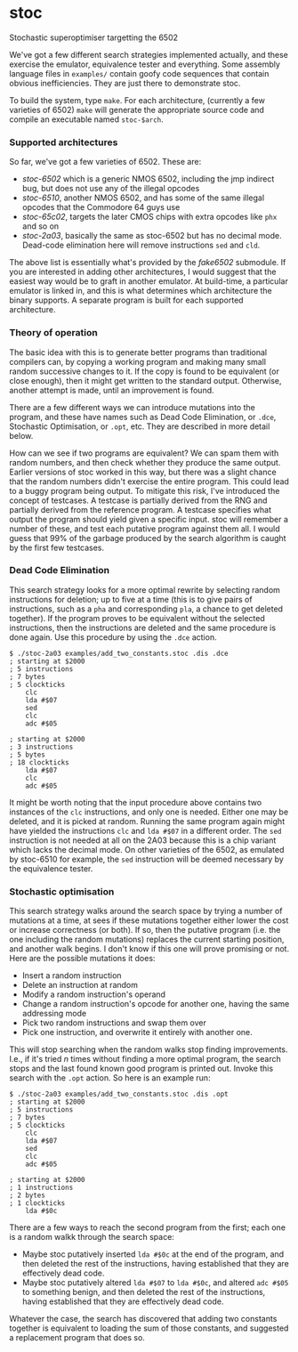 # stoc
Stochastic superoptimiser targetting the 6502

We've got a few different search strategies implemented actually, and these exercise the emulator, equivalence tester and everything. Some assembly language files in `examples/` contain goofy code sequences that contain obvious inefficiencies. They are just there to demonstrate stoc.

To build the system, type `make`. For each architecture, (currently a few varieties of 6502) `make` will generate the appropriate source code and compile an executable named `stoc-$arch`.

### Supported architectures
So far, we've got a few varieties of 6502. These are:

- *stoc-6502* which is a generic NMOS 6502, including the jmp indirect bug, but does not use any of the illegal opcodes
- *stoc-6510*, another NMOS 6502, and has some of the same illegal opcodes that the Commodore 64 guys use
- *stoc-65c02*, targets the later CMOS chips with extra opcodes like `phx` and so on
- *stoc-2a03*, basically the same as stoc-6502 but has no decimal mode. Dead-code elimination here will remove instructions `sed` and `cld`.

The above list is essentially what's provided by the *fake6502* submodule. If you are interested in adding other architectures, I would suggest that the easiest way would be to graft in another emulator. At build-time, a particular emulator is linked in, and this is what determines which architecture the binary supports. A separate program is built for each supported architecture.

### Theory of operation
The basic idea with this is to generate better programs than traditional compilers can, by copying a working program and making many small random successive changes to it. If the copy is found to be equivalent (or close enough), then it might get written to the standard output. Otherwise, another attempt is made, until an improvement is found.

There are a few different ways we can introduce mutations into the program, and these have names such as Dead Code Elimination, or `.dce`, Stochastic Optimisation, or `.opt`, etc. They are described in more detail below. 

How can we see if two programs are equivalent? We can spam them with random numbers, and then check whether they produce the same output. Earlier versions of stoc worked in this way, but there was a slight chance that the random numbers didn't exercise the entire program. This could lead to a buggy program being output. To mitigate this risk, I've introduced the concept of testcases. A testcase is partially derived from the RNG and partially derived from the reference program. A testcase specifies what output the program should yield given a specific input. stoc will remember a number of these, and test each putative program against them all. I would guess that 99% of the garbage produced by the search algorithm is caught by the first few testcases.

### Dead Code Elimination
This search strategy looks for a more optimal rewrite by selecting random instructions for deletion; up to five at a time (this is to give pairs of instructions, such as a `pha` and corresponding `pla`, a chance to get deleted together). If the program proves to be equivalent without the selected instructions, then the instructions are deleted and the same procedure is done again. Use this procedure by using the `.dce` action.

```
$ ./stoc-2a03 examples/add_two_constants.stoc .dis .dce
; starting at $2000
; 5 instructions
; 7 bytes
; 5 clockticks
	clc
	lda #$07
	sed
	clc
	adc #$05

; starting at $2000
; 3 instructions
; 5 bytes
; 18 clockticks
	lda #$07
	clc
	adc #$05

```

It might be worth noting that the input procedure above contains two instances of the `clc` instructions, and only one is needed. Either one may be deleted, and it is picked at random. Running the same program again might have yielded the instructions `clc` and `lda #$07` in a different order. The `sed` instruction is not needed at all on the 2A03 because this is a chip variant which lacks the decimal mode. On other varieties of the 6502, as emulated by stoc-6510 for example, the `sed` instruction will be deemed necessary by the equivalence tester.

### Stochastic optimisation
This search strategy walks around the search space by trying a number of mutations at a time, at sees if these mutations together either lower the cost or increase correctness (or both). If so, then the putative program (i.e. the one including the random mutations) replaces the current starting position, and another walk begins. I don't know if this one will prove promising or not. Here are the possible mutations it does:
 - Insert a random instruction
 - Delete an instruction at random
 - Modify a random instruction's operand
 - Change a random instruction's opcode for another one, having the same addressing mode
 - Pick two random instructions and swap them over
 - Pick one instruction, and overwrite it entirely with another one.

This will stop searching when the random walks stop finding improvements. I.e., if it's tried *n* times without finding a more optimal program, the search stops and the last found known good program is printed out. Invoke this search with the `.opt` action. So here is an example run:
```
$ ./stoc-2a03 examples/add_two_constants.stoc .dis .opt
; starting at $2000
; 5 instructions
; 7 bytes
; 5 clockticks
	clc
	lda #$07
	sed
	clc
	adc #$05

; starting at $2000
; 1 instructions
; 2 bytes
; 1 clockticks
	lda #$0c

```

There are a few ways to reach the second program from the first; each one is a random walkk through the search space:
- Maybe stoc putatively inserted `lda #$0c` at the end of the program, and then deleted the rest of the instructions, having established that they are effectively dead code.
- Maybe stoc putatively altered `lda #$07` to `lda #$0c`, and altered `adc #$05` to something benign, and then deleted the rest of the instructions, having established that they are effectively dead code.

Whatever the case, the search has discovered that adding two constants together is equivalent to loading the sum of those constants, and suggested a replacement program that does so.
